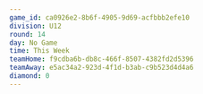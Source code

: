 ```yaml
---
game_id: ca0926e2-8b6f-4905-9d69-acfbbb2efe10
division: U12
round: 14
day: No Game
time: This Week
teamHome: f9cdba6b-db8c-466f-8507-4382fd2d5396
teamAway: e5ac34a2-923d-4f1d-b3ab-c9b523d4d4a6
diamond: 0
---
```

